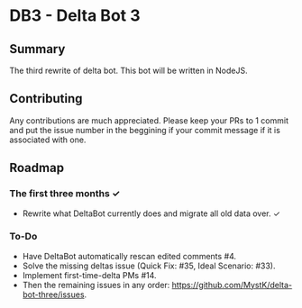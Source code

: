 # DB3 - Delta Bot 3
## Summary
The third rewrite of delta bot. This bot will be written in NodeJS.

## Contributing
Any contributions are much appreciated. Please keep your PRs to 1 commit and put the issue number in the beggining if your commit message if it is associated with one.

## Roadmap
### The first three months ✓
* Rewrite what DeltaBot currently does and migrate all old data over. ✓

### To-Do
* Have DeltaBot automatically rescan edited comments #4.
* Solve the missing deltas issue (Quick Fix: #35, Ideal Scenario: #33).
* Implement first-time-delta PMs #14.
* Then the remaining issues in any order: https://github.com/MystK/delta-bot-three/issues.
